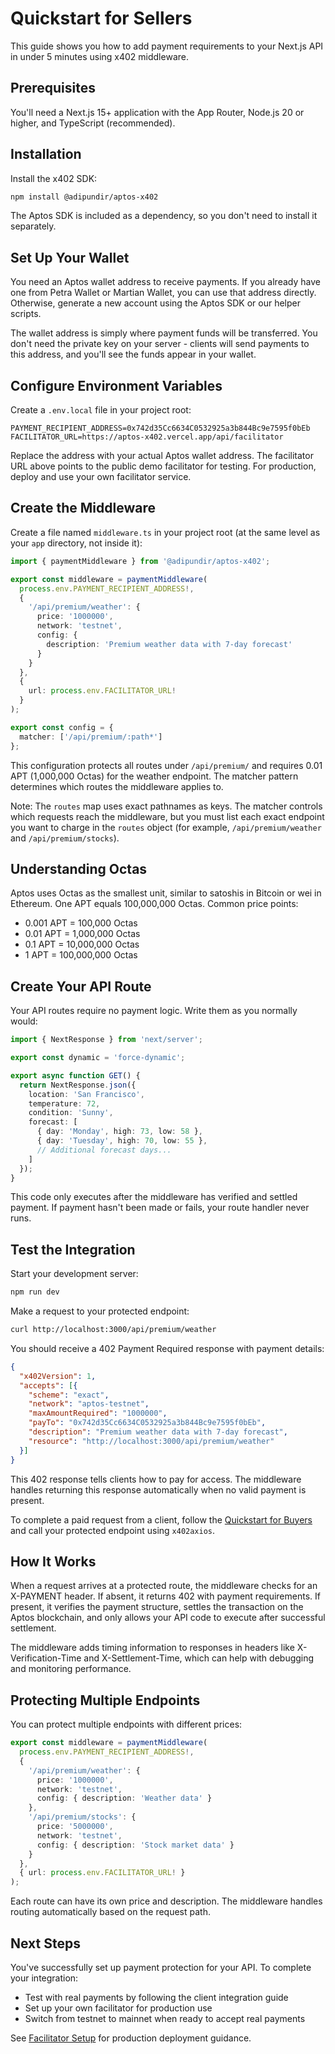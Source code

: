 # Quickstart for Sellers

This guide shows you how to add payment requirements to your Next.js API in under 5 minutes using x402 middleware.

## Prerequisites

You'll need a Next.js 15+ application with the App Router, Node.js 20 or higher, and TypeScript (recommended).

## Installation

Install the x402 SDK:

```bash
npm install @adipundir/aptos-x402
```

The Aptos SDK is included as a dependency, so you don't need to install it separately.

## Set Up Your Wallet

You need an Aptos wallet address to receive payments. If you already have one from Petra Wallet or Martian Wallet, you can use that address directly. Otherwise, generate a new account using the Aptos SDK or our helper scripts.

The wallet address is simply where payment funds will be transferred. You don't need the private key on your server - clients will send payments to this address, and you'll see the funds appear in your wallet.

## Configure Environment Variables

Create a `.env.local` file in your project root:

```env
PAYMENT_RECIPIENT_ADDRESS=0x742d35Cc6634C0532925a3b844Bc9e7595f0bEb
FACILITATOR_URL=https://aptos-x402.vercel.app/api/facilitator
```

Replace the address with your actual Aptos wallet address. The facilitator URL above points to the public demo facilitator for testing. For production, deploy and use your own facilitator service.

## Create the Middleware

Create a file named `middleware.ts` in your project root (at the same level as your `app` directory, not inside it):

```typescript
import { paymentMiddleware } from '@adipundir/aptos-x402';

export const middleware = paymentMiddleware(
  process.env.PAYMENT_RECIPIENT_ADDRESS!,
  {
    '/api/premium/weather': {
      price: '1000000',
      network: 'testnet',
      config: {
        description: 'Premium weather data with 7-day forecast'
      }
    }
  },
  {
    url: process.env.FACILITATOR_URL!
  }
);

export const config = {
  matcher: ['/api/premium/:path*']
};
```

This configuration protects all routes under `/api/premium/` and requires 0.01 APT (1,000,000 Octas) for the weather endpoint. The matcher pattern determines which routes the middleware applies to.

Note: The `routes` map uses exact pathnames as keys. The matcher controls which requests reach the middleware, but you must list each exact endpoint you want to charge in the `routes` object (for example, `/api/premium/weather` and `/api/premium/stocks`).

## Understanding Octas

Aptos uses Octas as the smallest unit, similar to satoshis in Bitcoin or wei in Ethereum. One APT equals 100,000,000 Octas. Common price points:

- 0.001 APT = 100,000 Octas
- 0.01 APT = 1,000,000 Octas
- 0.1 APT = 10,000,000 Octas
- 1 APT = 100,000,000 Octas

## Create Your API Route

Your API routes require no payment logic. Write them as you normally would:

```typescript
import { NextResponse } from 'next/server';

export const dynamic = 'force-dynamic';

export async function GET() {
  return NextResponse.json({
    location: 'San Francisco',
    temperature: 72,
    condition: 'Sunny',
    forecast: [
      { day: 'Monday', high: 73, low: 58 },
      { day: 'Tuesday', high: 70, low: 55 },
      // Additional forecast days...
    ]
  });
}
```

This code only executes after the middleware has verified and settled payment. If payment hasn't been made or fails, your route handler never runs.

## Test the Integration

Start your development server:

```bash
npm run dev
```

Make a request to your protected endpoint:

```bash
curl http://localhost:3000/api/premium/weather
```

You should receive a 402 Payment Required response with payment details:

```json
{
  "x402Version": 1,
  "accepts": [{
    "scheme": "exact",
    "network": "aptos-testnet",
    "maxAmountRequired": "1000000",
    "payTo": "0x742d35Cc6634C0532925a3b844Bc9e7595f0bEb",
    "description": "Premium weather data with 7-day forecast",
    "resource": "http://localhost:3000/api/premium/weather"
  }]
}
```

This 402 response tells clients how to pay for access. The middleware handles returning this response automatically when no valid payment is present.

To complete a paid request from a client, follow the [Quickstart for Buyers](quickstart-buyers.md) and call your protected endpoint using `x402axios`.

## How It Works

When a request arrives at a protected route, the middleware checks for an X-PAYMENT header. If absent, it returns 402 with payment requirements. If present, it verifies the payment structure, settles the transaction on the Aptos blockchain, and only allows your API code to execute after successful settlement.

The middleware adds timing information to responses in headers like X-Verification-Time and X-Settlement-Time, which can help with debugging and monitoring performance.

## Protecting Multiple Endpoints

You can protect multiple endpoints with different prices:

```typescript
export const middleware = paymentMiddleware(
  process.env.PAYMENT_RECIPIENT_ADDRESS!,
  {
    '/api/premium/weather': {
      price: '1000000',
      network: 'testnet',
      config: { description: 'Weather data' }
    },
    '/api/premium/stocks': {
      price: '5000000',
      network: 'testnet',
      config: { description: 'Stock market data' }
    }
  },
  { url: process.env.FACILITATOR_URL! }
);
```

Each route can have its own price and description. The middleware handles routing automatically based on the request path.

## Next Steps

You've successfully set up payment protection for your API. To complete your integration:

- Test with real payments by following the client integration guide
- Set up your own facilitator for production use
- Switch from testnet to mainnet when ready to accept real payments

See [Facilitator Setup](../guides/facilitator-setup.md) for production deployment guidance.

